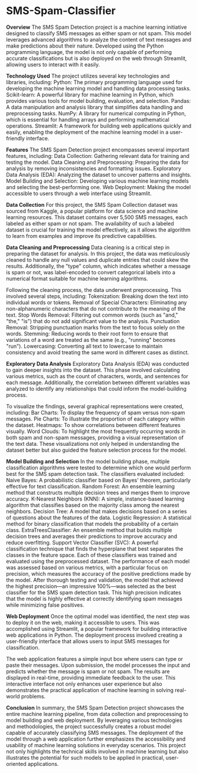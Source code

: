 # SMS-Spam-Classifier

**Overview**
The SMS Spam Detection project is a machine learning initiative designed to classify SMS messages as either spam or not spam. This model leverages advanced algorithms to analyze the content of text messages and make predictions about their nature. Developed using the Python programming language, the model is not only capable of performing accurate classifications but is also deployed on the web through Streamlit, allowing users to interact with it easily.

**Technology Used**
The project utilizes several key technologies and libraries, including:
Python: The primary programming language used for developing the machine learning model and handling data processing tasks.
Scikit-learn: A powerful library for machine learning in Python, which provides various tools for model building, evaluation, and selection.
Pandas: A data manipulation and analysis library that simplifies data handling and preprocessing tasks.
NumPy: A library for numerical computing in Python, which is essential for handling arrays and performing mathematical operations.
Streamlit: A framework for building web applications quickly and easily, enabling the deployment of the machine learning model in a user-friendly interface.

**Features**
The SMS Spam Detection project encompasses several important features, including:
Data Collection: Gathering relevant data for training and testing the model.
Data Cleaning and Preprocessing: Preparing the data for analysis by removing inconsistencies and formatting issues.
Exploratory Data Analysis (EDA): Analyzing the dataset to uncover patterns and insights.
Model Building and Selection: Developing various machine learning models and selecting the best-performing one.
Web Deployment: Making the model accessible to users through a web interface using Streamlit.

**Data Collection**
For this project, the SMS Spam Collection dataset was sourced from Kaggle, a popular platform for data science and machine learning resources. This dataset contains over 5,500 SMS messages, each labeled as either spam or not spam. The availability of such a labeled dataset is crucial for training the model effectively, as it allows the algorithm to learn from examples and improve its predictive capabilities.

**Data Cleaning and Preprocessing**
Data cleaning is a critical step in preparing the dataset for analysis. In this project, the data was meticulously cleaned to handle any null values and duplicate entries that could skew the results. Additionally, the "type" column, which indicates whether a message is spam or not, was label-encoded to convert categorical labels into a numerical format suitable for machine learning algorithms.

Following the cleaning process, the data underwent preprocessing. This involved several steps, including:
Tokenization: Breaking down the text into individual words or tokens.
Removal of Special Characters: Eliminating any non-alphanumeric characters that do not contribute to the meaning of the text.
Stop Words Removal: Filtering out common words (such as "and," "the," "is") that do not add significant value to the analysis.
Punctuation Removal: Stripping punctuation marks from the text to focus solely on the words.
Stemming: Reducing words to their root form to ensure that variations of a word are treated as the same (e.g., "running" becomes "run").
Lowercasing: Converting all text to lowercase to maintain consistency and avoid treating the same word in different cases as distinct.

**Exploratory Data Analysis**
Exploratory Data Analysis (EDA) was conducted to gain deeper insights into the dataset. This phase involved calculating various metrics, such as the count of characters, words, and sentences for each message. Additionally, the correlation between different variables was analyzed to identify any relationships that could inform the model-building process.

To visualize the findings, several graphical representations were created, including:
Bar Charts: To display the frequency of spam versus non-spam messages.
Pie Charts: To illustrate the proportion of each category within the dataset.
Heatmaps: To show correlations between different features visually.
Word Clouds: To highlight the most frequently occurring words in both spam and non-spam messages, providing a visual representation of the text data.
These visualizations not only helped in understanding the dataset better but also guided the feature selection process for the model.

**Model Building and Selection**
In the model building phase, multiple classification algorithms were tested to determine which one would perform best for the SMS spam detection task. The classifiers evaluated included:
Naive Bayes: A probabilistic classifier based on Bayes' theorem, particularly effective for text classification.
Random Forest: An ensemble learning method that constructs multiple decision trees and merges them to improve accuracy.
K-Nearest Neighbors (KNN): A simple, instance-based learning algorithm that classifies based on the majority class among the nearest neighbors.
Decision Tree: A model that makes decisions based on a series of questions about the features of the data.
Logistic Regression: A statistical method for binary classification that models the probability of a certain class.
ExtraTreesClassifier: An ensemble method that builds multiple decision trees and averages their predictions to improve accuracy and reduce overfitting.
Support Vector Classifier (SVC): A powerful classification technique that finds the hyperplane that best separates the classes in the feature space.
Each of these classifiers was trained and evaluated using the preprocessed dataset. The performance of each model was assessed based on various metrics, with a particular focus on precision, which measures the accuracy of the positive predictions made by the model. After thorough testing and validation, the model that achieved the highest precision—an impressive 100%—was selected as the best classifier for the SMS spam detection task. This high precision indicates that the model is highly effective at correctly identifying spam messages while minimizing false positives.

**Web Deployment**
Once the optimal model was identified, the next step was to deploy it on the web, making it accessible to users. This was accomplished using Streamlit, a popular framework for building interactive web applications in Python. The deployment process involved creating a user-friendly interface that allows users to input SMS messages for classification.

The web application features a simple input box where users can type or paste their messages. Upon submission, the model processes the input and predicts whether the message is spam or not spam. The results are displayed in real-time, providing immediate feedback to the user. This interactive interface not only enhances user experience but also demonstrates the practical application of machine learning in solving real-world problems.

**Conclusion**
In summary, the SMS Spam Detection project showcases the entire machine learning pipeline, from data collection and preprocessing to model building and web deployment. By leveraging various technologies and methodologies, the project successfully creates a robust model capable of accurately classifying SMS messages. The deployment of the model through a web application further emphasizes the accessibility and usability of machine learning solutions in everyday scenarios. This project not only highlights the technical skills involved in machine learning but also illustrates the potential for such models to be applied in practical, user-oriented applications.
